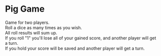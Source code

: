 # Pig Game
Game for two players. <br />
Roll a dice as many times as you wish. <br />
All roll results will sum up. <br />
If you roll "1" you'll lose all of your gained score, and another player will get a turn. <br />
If you hold your score will be saved and another player will get a turn.
